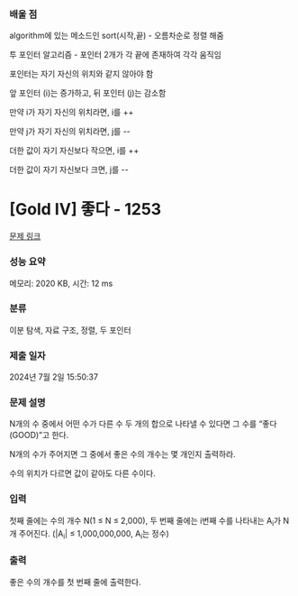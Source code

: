 ### 배울 점
 <p>algorithm에 있는 메소드인 sort(시작,끝) - 오름차순로 정렬 해줌</p>
 <p>투 포인터 알고리즘 - 포인터 2개가 각 끝에 존재하여 각각 움직임</p>
 <p>포인터는 자기 자신의 위치와 같지 않아야 함</p>
 <p>앞 포인터 (i)는 증가하고, 뒤 포인터 (j)는 감소함</p>
 <p>만약 i가 자기 자신의 위치라면, i를 ++</p>
 <p>만약 j가 자기 자신의 위치라면, j를 --</p>
 <p>더한 값이 자기 자신보다 작으면, i를 ++</p>
 <p>더한 값이 자기 자신보다 크면, j를 --</p>

# [Gold IV] 좋다 - 1253 

[문제 링크](https://www.acmicpc.net/problem/1253) 

### 성능 요약

메모리: 2020 KB, 시간: 12 ms

### 분류

이분 탐색, 자료 구조, 정렬, 두 포인터

### 제출 일자

2024년 7월 2일 15:50:37

### 문제 설명

<p>N개의 수 중에서 어떤 수가 다른 수 두 개의 합으로 나타낼 수 있다면 그 수를 “좋다(GOOD)”고 한다.</p>

<p>N개의 수가 주어지면 그 중에서 좋은 수의 개수는 몇 개인지 출력하라.</p>

<p>수의 위치가 다르면 값이 같아도 다른 수이다.</p>

### 입력 

 <p>첫째 줄에는 수의 개수 N(1 ≤ N ≤ 2,000), 두 번째 줄에는 i번째 수를 나타내는 A<sub>i</sub>가 N개 주어진다. (|A<sub>i</sub>| ≤ 1,000,000,000, A<sub>i</sub>는 정수)</p>

### 출력 

 <p>좋은 수의 개수를 첫 번째 줄에 출력한다.</p>


